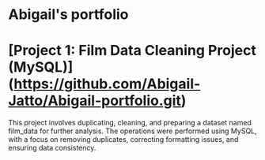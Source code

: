 # Abigail's portfolio

# [Project 1: Film Data Cleaning Project (MySQL)] (https://github.com/Abigail-Jatto/Abigail-portfolio.git)

This project involves duplicating, cleaning, and preparing a dataset named film_data for further analysis. The operations were performed using MySQL, with a focus on removing duplicates, correcting formatting issues, and ensuring data consistency.
